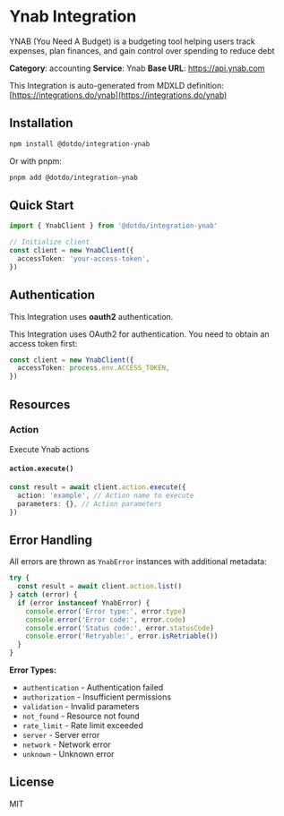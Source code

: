 # Ynab Integration

YNAB (You Need A Budget) is a budgeting tool helping users track expenses, plan finances, and gain control over spending to reduce debt

**Category**: accounting
**Service**: Ynab
**Base URL**: https://api.ynab.com

This Integration is auto-generated from MDXLD definition: [https://integrations.do/ynab](https://integrations.do/ynab)

## Installation

```bash
npm install @dotdo/integration-ynab
```

Or with pnpm:

```bash
pnpm add @dotdo/integration-ynab
```

## Quick Start

```typescript
import { YnabClient } from '@dotdo/integration-ynab'

// Initialize client
const client = new YnabClient({
  accessToken: 'your-access-token',
})
```

## Authentication

This Integration uses **oauth2** authentication.

This Integration uses OAuth2 for authentication. You need to obtain an access token first:

```typescript
const client = new YnabClient({
  accessToken: process.env.ACCESS_TOKEN,
})
```

## Resources

### Action

Execute Ynab actions

#### `action.execute()`

```typescript
const result = await client.action.execute({
  action: 'example', // Action name to execute
  parameters: {}, // Action parameters
})
```

## Error Handling

All errors are thrown as `YnabError` instances with additional metadata:

```typescript
try {
  const result = await client.action.list()
} catch (error) {
  if (error instanceof YnabError) {
    console.error('Error type:', error.type)
    console.error('Error code:', error.code)
    console.error('Status code:', error.statusCode)
    console.error('Retryable:', error.isRetriable())
  }
}
```

**Error Types:**

- `authentication` - Authentication failed
- `authorization` - Insufficient permissions
- `validation` - Invalid parameters
- `not_found` - Resource not found
- `rate_limit` - Rate limit exceeded
- `server` - Server error
- `network` - Network error
- `unknown` - Unknown error

## License

MIT

